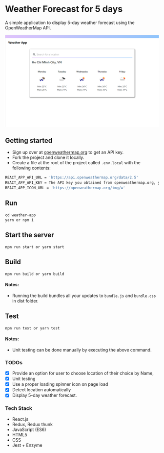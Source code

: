 # Weather Forecast for 5 days

A simple application to display 5-day weather forecast using the OpenWeatherMap API.

![Home page](https://github.com/vinhphat493/weather-app/blob/main/public/Screenshot.png)

## Getting started

- Sign up over at [openweathermap.org](https://openweathermap.org/appid) to get an API key.
- Fork the project and clone it locally.
- Create a file at the root of the project called `.env.local` with the following contents:

```sh
REACT_APP_API_URL = 'https://api.openweathermap.org/data/2.5'
REACT_APP_API_KEY = The API key you obtained from openweathermap.org, you also can use my API key "2707b1362294a33ba9860205af1befa5"
REACT_APP_ICON_URL = 'https://openweathermap.org/img/w'

```

## Run

```
cd weather-app
yarn or npm i
```

## Start the server

```
npm run start or yarn start
```

## Build

```
npm run build or yarn build
```

#### Notes:

- Running the build bundles all your updates to `bundle.js` and `bundle.css` in dist folder.

## Test

```
npm run test or yarn test
```

#### Notes:

- Unit testing can be done manually by executing the above command.

### TODOs

- [x] Provide an option for user to choose location of their choice by Name,
- [x] Unit testing
- [x] Use a proper loading spinner icon on page load
- [x] Detect location automatically
- [x] Display 5-day weather forecast.

### Tech Stack

- React.js
- Redux, Redux thunk
- JavaScript (ES6)
- HTML5
- CSS
- Jest + Enzyme

